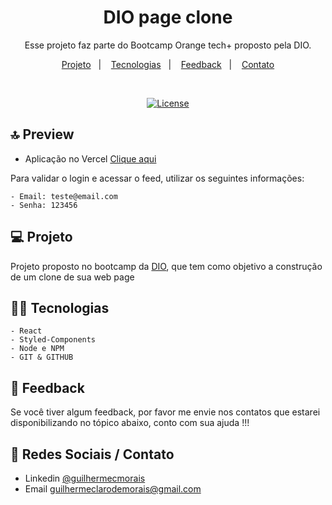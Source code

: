 <h1 align="center"> DIO page clone </h1>

<p align="center">
Esse projeto faz parte do Bootcamp Orange tech+ proposto pela DIO.
</p>

<p align="center">
  <a href="#-tecnologias">Projeto</a>&nbsp;&nbsp;&nbsp;|&nbsp;&nbsp;&nbsp;
  <a href="#-projeto">Tecnologias</a>&nbsp;&nbsp;&nbsp;|&nbsp;&nbsp;&nbsp;
  <a href="#-layout">Feedback</a>&nbsp;&nbsp;&nbsp;|&nbsp;&nbsp;&nbsp;
  <a href="#memo-licença">Contato</a>
</p>

<br>

<p align="center">
<a href="https://pt.wikipedia.org/wiki/Licen%C3%A7a_MIT">
	<img alt="License" src="https://camo.githubusercontent.com/fd551ba4b042d89480347a0e74e31af63b356b2cac1116c7b80038f41b04a581/68747470733a2f2f696d672e736869656c64732e696f2f62616467652f4c6963656e73652d4d49542d677265656e2e737667" />
	</a>


<br>

## 🔝 Preview


- Aplicação no Vercel [Clique aqui ](https://dioclone.vercel.app/)

Para validar o login e acessar o feed, utilizar os seguintes informações:

    - Email: teste@email.com
    - Senha: 123456

## 💻 Projeto

Projeto proposto no bootcamp da [DIO](https://www.dio.me/), que tem como objetivo a construção de um clone de sua web page


## 👨‍💻 Tecnologias

    - React
    - Styled-Components
    - Node e NPM
    - GIT & GITHUB

## 🚀 Feedback

Se você tiver algum feedback, por favor me envie nos contatos que estarei disponibilizando no tópico abaixo, conto com sua ajuda !!!


## 📍 Redes Sociais / Contato

- Linkedin [@guilhermecmorais](https://www.linkedin.com/in/guilhermecmorais/)
- Email guilhermeclarodemorais@gmail.com

